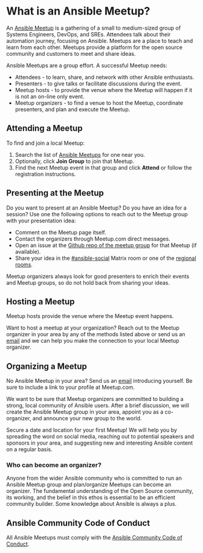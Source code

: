 # What is an Ansible Meetup?

An [Ansible Meetup](https://www.meetup.com/topics/ansible/) is a gathering of a small to medium-sized group of Systems Engineers, DevOps, and SREs. Attendees talk about their automation journey, focusing on Ansible. Meetups are a place to teach and learn from each other. Meetups provide a platform for the open source community and customers to meet and share ideas.

Ansible Meetups are a group effort. A successful Meetup needs:

* Attendees - to learn, share, and network with other Ansible enthusiasts.
* Presenters - to give talks or facilitate discussions during the event.
* Meetup hosts - to provide the venue where the Meetup will happen if it is not an on-line only event.
* Meetup organizers - to find a venue to host the Meetup, coordinate presenters, and plan and execute the Meetup.

## Attending a Meetup

To find and join a local Meetup:

1. Search the list of [Ansible Meetups](https://www.meetup.com/topics/ansible/) for one near you.
2. Optionally, click **Join Group** to join that Meetup.
3. Find the next Meetup event in that group and click **Attend** or follow the registration instructions.


## Presenting at the Meetup

Do you want to present at an Ansible Meetup? Do you have an idea for a session? Use one the following options to reach out to the Meetup group with your presentation idea:

- Comment on the Meetup page itself.
- Contact the organizers through Meetup.com direct messages.
- Open an issue at the [Github repo of the meetup group](https://github.com/ansible-community/?q=meetup) for that Meetup (if available).
- Share your idea in the [#ansible-social](https://matrix.to/#/#social:ansible.com) Matrix room or one of the [regional rooms](https://matrix.to/#/#ansible-regional:matrix.org).


Meetup organizers always look for good presenters to enrich their events and Meetup groups, so do not hold back from sharing your ideas.

## Hosting a Meetup

Meetup hosts provide the venue where the Meetup event happens.

Want to host a meetup at your organization? Reach out to the Meetup organizer in your area by any of the methods listed above or send us an [email](mailto:meetup@ansible.com) and we can help you make the connection to your local Meetup organizer.

## Organizing a Meetup

No Ansible Meetup in your area? Send us an [email](mailto:meetup@ansible.com) introducing yourself. Be sure to include a link to your profile at Meetup.com.

We want to be sure that Meetup organizers are committed to building a strong, local community of Ansible users. After a brief discussion, we will create the Ansible Meetup group in your area, appoint you as a co-organizer, and announce your new group to the world.

Secure a date and location for your first Meetup! We will help you by spreading the word on social media, reaching out to potential speakers and sponsors in your area, and suggesting new and interesting Ansible content on a regular basis.

### Who can become an organizer?

Anyone from the wider Ansible community who is committed to run an Ansible Meetup group and plan/organize Meetups can become an organizer. The fundamental understanding of the Open Source community, its working, and the belief in this ethos is essential to be an efficient community builder. Some knowledge about Ansible is always a plus.

## Ansible Community Code of Conduct

All Ansible Meetups must comply with the [Ansible Community Code of Conduct](ttps://docs.ansible.com/ansible/devel/community/code_of_conduct.html).


